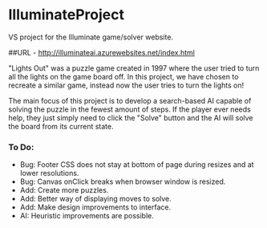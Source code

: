 # IlluminateProject
VS project for the Illuminate game/solver website.

##URL - http://illuminateai.azurewebsites.net/index.html

"Lights Out" was a puzzle game created in 1997 where the user tried to turn all the lights on the game board off. In this project, we have chosen to recreate a similar game, instead now the user tries to turn the lights on!

The main focus of this project is to develop a search-based AI capable of solving the puzzle in the fewest amount of steps. If the player ever needs help, they just simply need to click the "Solve" button and the AI will solve the board from its current state. 

### To Do:
- Bug: Footer CSS does not stay at bottom of page during resizes and at lower resolutions.
- Bug: Canvas onClick breaks when browser window is resized.
- Add: Create more puzzles.
- Add: Better way of displaying moves to solve.
- Add: Make design improvements to interface.
- AI: Heuristic improvements are possible.
